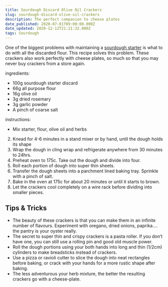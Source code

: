 ```yaml
---
title: Sourdough Discard Olive Oil Crackers
slug: sourdough-discard-olive-oil-crackers
description: The perfect companion to cheese plates
date_published: 2020-07-01T09:00:00.000Z
date_updated: 2020-12-12T21:21:32.000Z
tags: Sourdough
---
```


One of the biggest problems with maintaining a [sourdough starter](__GHOST_URL__/sourdough-starter-guide/) is what to do with all the discarded flour. This recipe solves this problem. These crackers also work perfectly with cheese plates, so much so that you may never buy crackers from a store again.

ingredients:

- 100g sourdough starter discard
- 66g all purpose flour
- 16g olive oil
- 3g dried rosemary
- 3g garlic powder
- A pinch of coarse salt

instructions:

- Mix starter, flour, olive oil and herbs

2. Knead for 4-6 minutes in a stand mixer or by hand, until the dough holds its shape
3. Wrap the dough in cling wrap and refrigerate anywhere from 30 minutes to 24hrs.
4. Preheat oven to 175c. Take out the dough and divide into four.
5. Roll each portion of dough into super thin sheets.
6. Transfer the dough sheets into a parchment lined baking tray. Sprinkle with a pinch of salt.
7. Bake in the oven at 175c for about 20 minutes or until it starts to brown.
8. Let the crackers cool completely on a wire rack before dividing into smaller pieces.

## Tips & Tricks

- The beauty of these crackers is that you can make them in an infinite number of flavours. Experiment with oregano, dried onions, paprika…. the pantry is your oyster really.
- The secret to super thin and crispy crackers is a pasta roller. If you don’t have one, you can still use a rolling pin and good old muscle power.
- Roll the dough portions using your both hands into long and thin (1/2cm) cylinders to make breadsticks instead of crackers.
- Use a pizza or ravioli cutter to slice the dough into neat rectangles before baking, or crack with your hands for a more rustic shape after baking.
- The less adventurous your herb mixture, the better the resulting crackers go with a cheese-plate.
